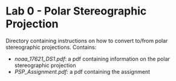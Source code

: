 # Lab 0 - Polar Stereographic Projection #
Directory containing instructions on how to convert to/from polar stereographic projections.  Contains:
- *noaa_17621_DS1.pdf*: a pdf containing information on the polar stereographic projection
- *PSP_Assignment.pdf*: a pdf containing the assignment
